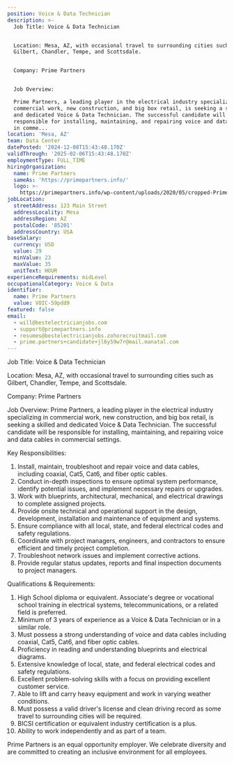 ```yaml
---
position: Voice & Data Technician
description: >-
  Job Title: Voice & Data Technician


  Location: Mesa, AZ, with occasional travel to surrounding cities such as
  Gilbert, Chandler, Tempe, and Scottsdale.


  Company: Prime Partners


  Job Overview:

  Prime Partners, a leading player in the electrical industry specializing in
  commercial work, new construction, and big box retail, is seeking a skilled
  and dedicated Voice & Data Technician. The successful candidate will be
  responsible for installing, maintaining, and repairing voice and data cables
  in comme...
location: 'Mesa, AZ'
team: Data Center
datePosted: '2024-12-08T15:43:48.170Z'
validThrough: '2025-02-06T15:43:48.170Z'
employmentType: FULL_TIME
hiringOrganization:
  name: Prime Partners
  sameAs: 'https://primepartners.info/'
  logo: >-
    https://primepartners.info/wp-content/uploads/2020/05/cropped-Prime-Partners-Logo-NO-BG-1-1.png
jobLocation:
  streetAddress: 123 Main Street
  addressLocality: Mesa
  addressRegion: AZ
  postalCode: '85201'
  addressCountry: USA
baseSalary:
  currency: USD
  value: 29
  minValue: 23
  maxValue: 35
  unitText: HOUR
experienceRequirements: midLevel
occupationalCategory: Voice & Data
identifier:
  name: Prime Partners
  value: VOIC-59pdd9
featured: false
email:
  - will@bestelectricianjobs.com
  - support@primepartners.info
  - resumes@bestelectricianjobs.zohorecruitmail.com
  - prime.partners+candidate+jl6y59w7r@mail.manatal.com
---
```




Job Title: Voice & Data Technician

Location: Mesa, AZ, with occasional travel to surrounding cities such as Gilbert, Chandler, Tempe, and Scottsdale.

Company: Prime Partners

Job Overview:
Prime Partners, a leading player in the electrical industry specializing in commercial work, new construction, and big box retail, is seeking a skilled and dedicated Voice & Data Technician. The successful candidate will be responsible for installing, maintaining, and repairing voice and data cables in commercial settings.

Key Responsibilities:
1. Install, maintain, troubleshoot and repair voice and data cables, including coaxial, Cat5, Cat6, and fiber optic cables.
2. Conduct in-depth inspections to ensure optimal system performance, identify potential issues, and implement necessary repairs or upgrades.
3. Work with blueprints, architectural, mechanical, and electrical drawings to complete assigned projects.
4. Provide onsite technical and operational support in the design, development, installation and maintenance of equipment and systems.
5. Ensure compliance with all local, state, and federal electrical codes and safety regulations.
6. Coordinate with project managers, engineers, and contractors to ensure efficient and timely project completion.
7. Troubleshoot network issues and implement corrective actions.
8. Provide regular status updates, reports and final inspection documents to project managers.

Qualifications & Requirements:
1. High School diploma or equivalent. Associate's degree or vocational school training in electrical systems, telecommunications, or a related field is preferred.
2. Minimum of 3 years of experience as a Voice & Data Technician or in a similar role.
3. Must possess a strong understanding of voice and data cables including coaxial, Cat5, Cat6, and fiber optic cables.
4. Proficiency in reading and understanding blueprints and electrical diagrams.
5. Extensive knowledge of local, state, and federal electrical codes and safety regulations.
6. Excellent problem-solving skills with a focus on providing excellent customer service.
7. Able to lift and carry heavy equipment and work in varying weather conditions.
8. Must possess a valid driver's license and clean driving record as some travel to surrounding cities will be required.
9. BICSI certification or equivalent industry certification is a plus.
10. Ability to work independently and as part of a team.

Prime Partners is an equal opportunity employer. We celebrate diversity and are committed to creating an inclusive environment for all employees.